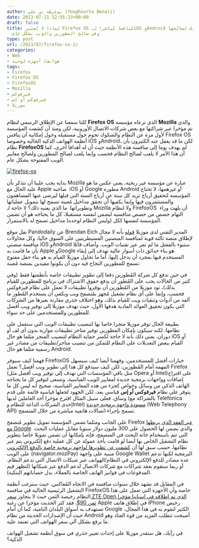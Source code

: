 ```yaml
---
author: يوغرطة بن علي (Youghourta Benali)
date: 2013-07-11 12:55:23+00:00
draft: false
title: لماذا لا يُعتبر Firefox OS مُنافسا مُباشرا لـiOS وAndroid وكيف يلعب ذلك لصالحها
  وفي صالح المطورين والويب بشكل عام
type: post
url: /2013/07/firefox-os-2/
categories:
- Web
- هواتف/ أجهزة لوحية
tags:
- Firefox
- Firefox OS
- FirefoxOS
- Mozilla
- فيرفوكس
- فيرفوكس أو إس
- موزيلا
---
```


كلنا سمعنا عن الإطلاق الرسمي لنظام **Firefox OS** الذي ترعاه مؤسسة **Mozilla** والذي تم مؤخرا عبر شراكتها مع بعض شركات الاتصال الأوروبية، لكن ومنذ أن كشفت المؤسسة لأول مرة عن النظام والشكوك تحوم حول مستقبله وحول إمكانية أن ينافس Firefox OS أنظمة الهواتف الذكية الحالية وخصوصا iOS وAndroid، لكن ما قد يغفل عنه الكثيرون بأن نظام **FirefoxOS** لم يهدف يوما إلى منافسة هذه الأنظمة حيث أن له أهدافا أخرى، كما أن هذا الأمر لا يلعب لصالح النظام فحسب وإنما يلعب لصالح المطورين ولصالح معايير الويب المفتوحة بشكل عام.




[![firefox-os](http://www.it-scoop.com/wp-content/uploads/2013/07/firefox-os.png)
](http://www.it-scoop.com/wp-content/uploads/2013/07/firefox-os.png)




بداية يجب علينا أن نتذكر بأن Mozilla عبارة عن مؤسسة غير ربحية، يعني عكس ما هو عليه الحال مع Apple صاحبة  iOS أو Google مطورة Android أو غيرهمها، لا تحتاج المؤسسة لتحقيق أرباح تزيد كل سنة عن أرباح السنة التي قبلها ليرضى عنها المساهمون  والمستثمرون فيها وإنما يكفيها أن تحقق مداخيل مُعينة تسمح لها بتمويل عملياتها وتطويراتها. ما الذي يعنيه ذلك؟ لا حاجة لـ Mozilla ولا لنظام FirefoxOS  أن يلهث وراء التهام حصص من حصص منافسيه ليضمن لنفسه مستقبلا، كل ما يحتاجه هو أن تضمن المؤسسة لنفسها ككل (وليس النظام لوحده) مداخيل تسمح له بالاستمرار.




نقل موقع Pandodaily عن Brendan Eich المدير التقني لدى موزيلا [قوله](http://pandodaily.com/2013/07/09/firefox-os-cant-compete-with-android-and-ios-and-thats-okay/) بأنه لا مجال لإطلاق منصة ثالثة قوية لمنافسة المنصتين المسيطريتين على السوق حاليا، وكل محاولات منافسة منصتي iOS وAndroid ستبوء بالفشل ما لم تمر عبر تقنيات الويب. وأضاف قائلا بأن ما قامت به Apple وGoogle هو بناء حدائق ذات أسوار عالية تهدف إلى إبقاء المستخدم فيها بمجرد أن يدخل إليها، أما ما تحاول موزيلا القيام به هو بناء حقل مفتوح تسمح للمطورين النجاح فيه دون أن يكونوا مقيدين بمنصة مُعينة.




في حين تدفع كل شركة المُطورين دفعا إلى تطوير تطبيقات خاصة بأنظمتها فقط (وفي كثير من الحالات يجب على المُطور أن يدفع حقوق الاشتراك في برنامج للمطورين للقيام بذلك)، تود موزيلا من المُطورين أن يوفروا تطبيقات لا تعمل على نظام فيرفوكس فحسب، وإنما على أي نظام تشغيل مُجهز بمُتصفح ويب ويكفي أن يستخدم المُطور ما ألفه من أدوات وتنقيات ويب للقيام بذلك، وهو اختلاف جذري مقارنة بغيرها من الشركات التي يكون تحقيق العوائد المادية هدفها الأول، حيث تهدف موزيلا إلى توفير ويب أفضل للمطورين وللمستخدمين على حد سواء.




بطبيعة الحال توفر موزيلا متجرا خاصا بها لتنصيب تطبيقات الويب التي ستعمل على نظامها، لكنه سيكون بإمكان المطورين توفير متاجر تطبيقات موازية بدون أي لف أو دوران، يعني ذلك بأنه لا حاجة لكسر حماية النظام لتنصيب المتجر مثلما هو حال iOS أو القيام ببعض التعديلات على النظام للتمكن من تنصيب متاجر/تطبيقات من مصادر غير رسمية مثلما هو حال Android.




فهمنا كيف سيوفر FirefoxOS خيارات أفضل للمستخدمين، وفهمنا أيضا كيف سيسهل المهمة أمام المُطورين، لكن كيف سيدفع كل هذا إلى تطوير ويب أفضل؟<!-- more --> تعمل Firefox (مثل باقي المؤسسات التي تهدف إلى توفير ويب أفضل مثل Opera أو Intel)على اقتراح إضافات وواجهات برمجية جديدة لمعايير الويب القياسية، وتسعى لتوفير كل ما يحتاجه الهاتف الذكي من وسائل وخواص كجزء من هذه المعايير القياسية، صحيح أنه ليس كل ما يتوفر على نظام **فيرفوكس أو إس** قياسي بعد، لكن الجهود لجعلها قياسية قائمة على قدم وساق، فعلى سبيل المثال اقترح مؤخرا أحد العاملين لديها (بالشراكة مع Telefónica إحدى الشركات الداعة للنظام وIntel) [مسودة واجهة برمجية جديدة](http://www.w3.org/TR/2013/WD-telephony-20130620/) (Web Telephony API) تسمح بإجراء اتصالات هاتفية مباشرة من خلال المتصفح.




على الجانب ومثلما تضمن المؤسسة تمويل تطوير مُتصفح Firefox [عبر العقد الذي يربطها مع Google](http://www.it-scoop.com/2011/12/google-mozilla-search-deal-2/)  والذي يضمن لها الحصول على 300 مليون دولار سنويا مقابل عمليات البحث التي تتم باستخدام خانة البحث في المتصفح، فإنه بإمكانها أن تضمن تمويلا خاصا بتطوير نظام التشغيل الخاص بها أيضا لو قامت بأخذ عمولة عن كل عملية دفع إلكتروني يتم عبر نظامها، حسب سبق لها أن [كشفت عن تطويرها لواجهة برمجية خاصة بالدفع الإلكتروني](http://www.theverge.com/2013/4/7/4192454/mozilla-announces-web-payment-mechanism-to-debut-on-firefox-os/in/3795157) على الويب (navigator.mozPay) مبنية على واجهة Google Wallet البرمجية لكنها تدعم عدة مصادر للدفع الإلكتروني في النظام/الهواتف عبر شبكات الاتصال التي تدعم النظام. أو ربما ستقوم بعقد شراكات مع شركات الاتصال لدعم الدفع عبر شبكاتها (لتظهر قيم المدفوعات في فواتير الهاتف الخاصة بالعملاء، بدل حساباتهم البنكية).




في المقابل قد نشهد خلال سنوات منافسة في الاتجاه المُعاكس، حيث سترغب أنظمة التشغيل الرئيسية الحالية في منافسة FirefoxOS خاصة وأن الأجهزة التي تعمل على هذا النظام رخيصة الثمن حيث لا يتجاوز [سعر ZTE Open الذي تم إطلاقه في إسبانيا مؤخرا ثمن 90$](http://www.technobuffalo.com/2013/07/09/firefox-os-smartphone-zte-open-on-sale/). فقد كثر الحديث مؤخرا عن رغبة Apple في إطلاق هاتف iPhone رخيص تستهدف به أسواق البلدان النامية، كما أن أمام Google الكثير لتقوم به في هذا المجال، حيث أن الإصدارات الحديثة من نظام Android أصبحت تتطلب المزيد من قوة العتاد وهو ما يرفع بشكل آلي سعر الهواتف التي تعتمد عليه.




في رأيك، هل ستقدر موزيلا على إحداث تغيير جذري في سوق أنظمة تشغيل الهواتف الذكية؟
